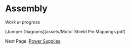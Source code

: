# Assembly

*Work in progress*

[Jumper Diagrams](assets/Motor Shield Pin Mappings.pdf)

Next Page: [Power Supplies](power-supplies.md)
